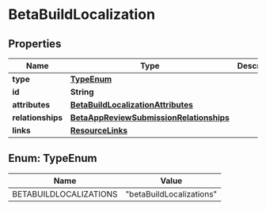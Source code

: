 

# BetaBuildLocalization


## Properties

| Name | Type | Description | Notes |
|------------ | ------------- | ------------- | -------------|
|**type** | [**TypeEnum**](#TypeEnum) |  |  |
|**id** | **String** |  |  |
|**attributes** | [**BetaBuildLocalizationAttributes**](BetaBuildLocalizationAttributes.md) |  |  [optional] |
|**relationships** | [**BetaAppReviewSubmissionRelationships**](BetaAppReviewSubmissionRelationships.md) |  |  [optional] |
|**links** | [**ResourceLinks**](ResourceLinks.md) |  |  [optional] |



## Enum: TypeEnum

| Name | Value |
|---- | -----|
| BETABUILDLOCALIZATIONS | &quot;betaBuildLocalizations&quot; |



